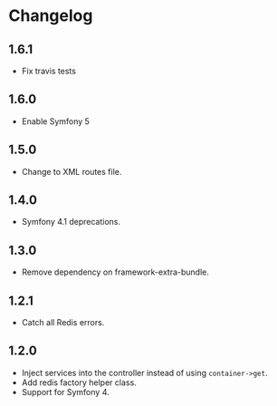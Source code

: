 # Changelog

## 1.6.1

- Fix travis tests

## 1.6.0

- Enable Symfony 5

## 1.5.0

- Change to XML routes file.

## 1.4.0

- Symfony 4.1 deprecations.

## 1.3.0

- Remove dependency on framework-extra-bundle.

## 1.2.1

- Catch all Redis errors.

## 1.2.0

- Inject services into the controller instead of using `container->get`.
- Add redis factory helper class.
- Support for Symfony 4.
